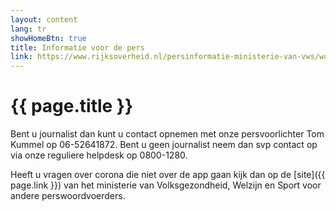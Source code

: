 ```yaml
---
layout: content
lang: tr
showHomeBtn: true
title: Informatie voor de pers
link: https://www.rijksoverheid.nl/persinformatie-ministerie-van-vws/woordvoerders
---
```


# {{ page.title }}

Bent u journalist dan kunt u contact opnemen met onze persvoorlichter Tom Kummel op 06-52641872. Bent u geen journalist neem dan svp contact op via onze reguliere helpdesk op 0800-1280.

Heeft u vragen over corona die niet over de app gaan kijk dan op de [site]({{ page.link }}) van het ministerie van Volksgezondheid, Welzijn en Sport voor andere perswoordvoerders.
